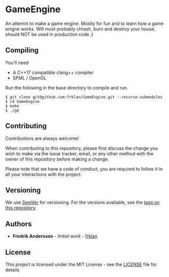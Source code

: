 # GameEngine

An attemnt to make a game engine. Mostly for fun and to learn how a game enigne works. Will most probably chrash, burn and destroy your house, should NOT be used in production code ;)

## Compiling

You'll need

- A C++17 compatible clang++ compiler
- SFML / OpenGL

Run the following in the base directory to compile and run.

````
$ git clone git@github.com:frklan/GameEngine.git --recurse-submodules 
$ cd GameEngine
$ make
$ ./ge
```` 

## Contributing

Contributions are always welcome!

When contributing to this repository, please first discuss the change you wish to make via the issue tracker, email, or any other method with the owner of this repository before making a change.

Please note that we have a code of conduct, you are required to follow it in all your interactions with the project.

## Versioning

We use [SemVer](http://semver.org/) for versioning. For the versions available, see the [tags on this repository](https://github.com/frklan/GameEngine/tags).

## Authors

* **Fredrik Andersson** - *Initial work* - [frklan](https://github.com/frklan)

## License

This project is licensed under the MIT License - see the [LICENSE](LICENSE) file for details
